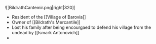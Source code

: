 ![[BildrathCantemir.png|right|320]]
- Resident of the [[Village of Barovia]]
- Owner of [[Bildrath's Mercantile]]
- Lost his family after being encourgaed to defend his village from the undead by [[Ismark Antonovich]]
- 